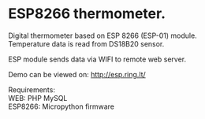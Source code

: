 # ESP8266 thermometer.

Digital thermometer based on ESP 8266 (ESP-01) module.  
Temperature data is read from DS18B20 sensor.  

ESP module sends data via WIFI to remote web server.  
  
  
Demo can be viewed on: http://esp.ring.lt/

Requirements:  
WEB: PHP MySQL  
ESP8266: Micropython firmware  
